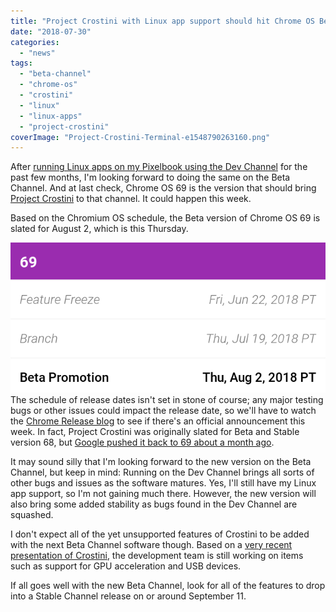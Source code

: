 ```yaml
---
title: "Project Crostini with Linux app support should hit Chrome OS Beta Channel this week"
date: "2018-07-30"
categories: 
  - "news"
tags: 
  - "beta-channel"
  - "chrome-os"
  - "crostini"
  - "linux"
  - "linux-apps"
  - "project-crostini"
coverImage: "Project-Crostini-Terminal-e1548790263160.png"
---
```


After [running Linux apps on my Pixelbook using the Dev Channel](https://www.aboutchromebooks.com/news/first-look-running-full-linux-apps-on-a-chromebook-with-project-crostini/) for the past few months, I'm looking forward to doing the same on the Beta Channel. And at last check, Chrome OS 69 is the version that should bring [Project Crostini](https://www.aboutchromebooks.com/tag/project-crostini) to that channel. It could happen this week.

Based on the Chromium OS schedule, the Beta version of Chrome OS 69 is slated for August 2, which is this Thursday.

[![](images/Chrome-OS-69-beta-date.png)](https://www.aboutchromebooks.com/news/project-crostini-linux-apps-chrome-os-beta-release-date/attachment/chrome-os-69-beta-date/)The schedule of release dates isn't set in stone of course; any major testing bugs or other issues could impact the release date, so we'll have to watch the [Chrome Release blog](https://chromereleases.googleblog.com/) to see if there's an official announcement this week. In fact, Project Crostini was originally slated for Beta and Stable version 68, but [Google pushed it back to 69 about a month ago](https://www.aboutchromebooks.com/news/project-crostini-linux-apps-chromebooks-release-date-chrome-69/).

It may sound silly that I'm looking forward to the new version on the Beta Channel, but keep in mind: Running on the Dev Channel brings all sorts of other bugs and issues as the software matures. Yes, I'll still have my Linux app support, so I'm not gaining much there. However, the new version will also bring some added stability as bugs found in the Dev Channel are squashed.

I don't expect all of the yet unsupported features of Crostini to be added with the next Beta Channel software though. Based on a [very recent presentation of Crostini](https://www.aboutchromebooks.com/news/video-how-project-crostini-works-run-linux-apps-on-chromebooks/), the development team is still working on items such as support for GPU acceleration and USB devices.

If all goes well with the new Beta Channel, look for all of the features to drop into a Stable Channel release on or around September 11.
